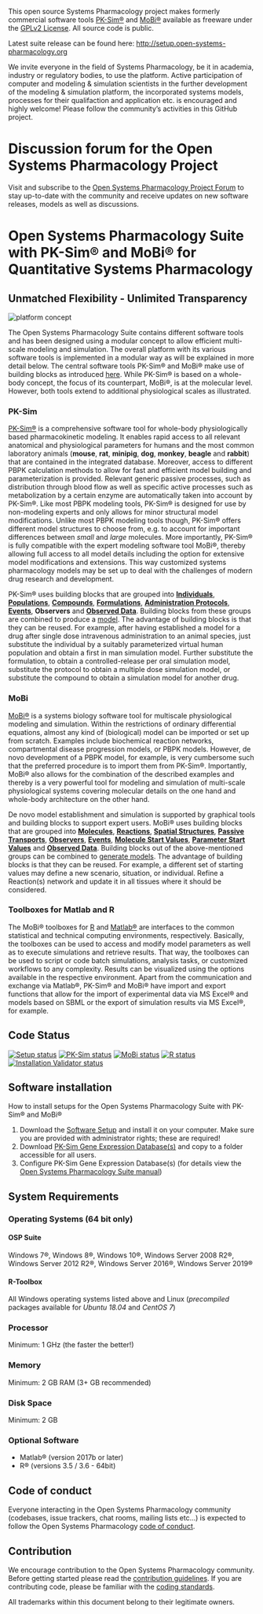 This open source Systems Pharmacology project makes formerly commercial software tools [PK-Sim®](http://www.open-systems-pharmacology.org/pk-sim) and [MoBi®](http://www.open-systems-pharmacology.org/mobi) available as freeware under the [GPLv2 License](LICENSE). All source code is public. 

Latest suite release can be found here:
http://setup.open-systems-pharmacology.org

We invite everyone in the field of Systems Pharmacology, be it in academia, industry or regulatory bodies, to use the platform. Active participation of computer and modeling & simulation scientists in the further development of the modeling & simulation platform, the incorporated systems models, processes for their qualifaction and application etc. is encouraged and highly welcome! Please follow the community’s activities in this GitHub project.

# Discussion forum for the Open Systems Pharmacology Project
Visit and subscribe to the [Open Systems Pharmacology Project Forum](http://forum.open-systems-pharmacology.org) to stay up-to-date with the community and receive updates on new software releases, models as well as discussions.

# Open Systems Pharmacology Suite with PK-Sim® and MoBi® for Quantitative Systems Pharmacology

## Unmatched Flexibility - Unlimited Transparency
![platform concept](https://cloud.githubusercontent.com/assets/1041237/22481683/1df757ea-e7c4-11e6-8599-76428a7398ac.png)

The Open Systems Pharmacology Suite contains different software tools and has been designed 
using a modular concept to allow efficient multi-scale modeling and simulation. 
The overall platform with its various software tools is implemented in a modular way 
as will be explained in more detail below. 
The central software tools PK-Sim® and MoBi® make use of building blocks as introduced [here](https://docs.open-systems-pharmacology.org/open-systems-pharmacology-suite/modules-philsophy-building-blocks). 
While PK-Sim® is based on a whole-body concept, 
the focus of its counterpart, MoBi®, is at the molecular level. 
However, both tools extend to additional physiological scales as illustrated.

### PK-Sim
[PK-Sim®](https://docs.open-systems-pharmacology.org/working-with-pk-sim/pk-sim-documentation) is a comprehensive software tool for whole-body physiologically based pharmacokinetic modeling. It enables rapid access to all relevant anatomical and physiological parameters for humans and the most common laboratory animals (**mouse**, **rat**, **minipig**, **dog**, **monkey**, **beagle** and **rabbit**) that are contained in the integrated database. Moreover, access to different PBPK calculation methods to allow for fast and efficient model building and parameterization is provided. Relevant generic passive processes, such as distribution through blood flow as well as specific active processes such as metabolization by a certain enzyme are automatically taken into account by PK-Sim®. Like most PBPK modeling tools, PK-Sim® is designed for use by non-modeling experts and only allows for minor structural model modifications. Unlike most PBPK modeling tools though, PK-Sim® offers different model structures to choose from, e.g. to account for important differences between _small_ and _large_ molecules. More importantly, PK-Sim® is fully compatible with the expert modeling software tool MoBi®, thereby allowing full access to all model details including the option for extensive model modifications and extensions. This way customized systems pharmacology models may be set up to deal with the challenges of modern drug research and development.

PK-Sim® uses building blocks that are grouped into [**Individuals**](https://docs.open-systems-pharmacology.org/working-with-pk-sim/pk-sim-documentation/pk-sim-creating-individuals), [**Populations**](https://docs.open-systems-pharmacology.org/working-with-pk-sim/pk-sim-documentation/pk-sim-creating-populations), [**Compounds**](https://docs.open-systems-pharmacology.org/working-with-pk-sim/pk-sim-documentation/pk-sim-compounds-definition-and-work-flow), [**Formulations**](https://docs.open-systems-pharmacology.org/working-with-pk-sim/pk-sim-documentation/pk-sim-formulations), [**Administration Protocols**](https://docs.open-systems-pharmacology.org/working-with-pk-sim/pk-sim-documentation/pk-sim-administration-protocols), [**Events**](https://docs.open-systems-pharmacology.org/working-with-pk-sim/pk-sim-documentation/pk-sim-events), **Observers** and [**Observed Data**](https://docs.open-systems-pharmacology.org/shared-tools-and-example-workflows/import-edit-observed-data). Building blocks from these groups are combined to produce a [model](https://docs.open-systems-pharmacology.org/working-with-pk-sim/pk-sim-documentation/pk-sim-simulations). The advantage of building blocks is that they can be reused. For example, after having established a model for a drug after single dose intravenous administration to an animal species, just substitute the individual by a suitably parameterized virtual human population and obtain a first in man simulation model. Further substitute the formulation, to obtain a controlled-release per oral simulation model, substitute the protocol to obtain a multiple dose simulation model, or substitute the compound to obtain a simulation model for another drug. 

### MoBi
[MoBi®](https://docs.open-systems-pharmacology.org/working-with-mobi/mobi-documentation) is a systems biology software tool for multiscale physiological modeling and simulation. Within the restrictions of ordinary differential equations, almost any kind of (biological) model can be imported or set up from scratch. Examples include biochemical reaction networks, compartmental disease progression models, or PBPK models. However, de novo development of a PBPK model, for example, is very cumbersome such that the preferred procedure is to import them from PK-Sim®. Importantly, MoBi® also allows for the combination of the described examples and thereby is a very powerful tool for modeling and simulation of multi-scale physiological systems covering molecular details on the one hand and whole-body architecture on the other hand.

De novo model establishment and simulation is supported by graphical tools and building blocks to support expert users. MoBi® uses building blocks that are grouped into [**Molecules**](https://docs.open-systems-pharmacology.org/working-with-mobi/mobi-documentation/model-building-components#molecules), [**Reactions**](https://docs.open-systems-pharmacology.org/working-with-mobi/mobi-documentation/model-building-components#reactions), [**Spatial Structures**](https://docs.open-systems-pharmacology.org/working-with-mobi/mobi-documentation/model-building-components#spatial-structures), [**Passive Transports**](https://docs.open-systems-pharmacology.org/working-with-mobi/mobi-documentation/model-building-components#transport-processes), [**Observers**](https://docs.open-systems-pharmacology.org/working-with-mobi/mobi-documentation/model-building-components#observers), [**Events**](https://docs.open-systems-pharmacology.org/working-with-mobi/mobi-documentation/model-building-components#events-and-applications), [**Molecule Start Values**](https://docs.open-systems-pharmacology.org/working-with-mobi/mobi-documentation/model-building-components#molecule-start-values), [**Parameter Start Values**](https://docs.open-systems-pharmacology.org/working-with-mobi/mobi-documentation/model-building-components#parameter-start-values) and [**Observed Data**](https://docs.open-systems-pharmacology.org/shared-tools-and-example-workflows/import-edit-observed-data). Building blocks out of the above-mentioned groups can be combined to [generate models](https://docs.open-systems-pharmacology.org/working-with-mobi/mobi-documentation/setting-up-simulation). The advantage of building blocks is that they can be reused. For example, a different set of starting values may define a new scenario, situation, or individual. Refine a Reaction(s) network and update it in all tissues where it should be considered. 

### Toolboxes for Matlab and R
The MoBi® toolboxes for [R](https://docs.open-systems-pharmacology.org/working-with-matlab-and-r/r-introduction) and [Matlab®](https://docs.open-systems-pharmacology.org/working-with-matlab-and-r/matlab-introduction) are interfaces to the common statistical and technical computing environments, respectively. Basically, the toolboxes can be used to access and modify model parameters as well as to execute simulations and retrieve results. That way, the toolboxes can be used to script or code batch simulations, analysis tasks, or customized workflows to any complexity. Results can be visualized using the options available in the respective environment. Apart from the  communication and exchange via Matlab®, PK-Sim® and MoBi® have import and export functions that allow for the import of experimental data via MS Excel® and models based on SBML or the export of simulation results via MS Excel®, for example. 

## Code Status
[![Setup status](https://ci.appveyor.com/api/projects/status/1p3m417amhra2gic/branch/develop?svg=true&passingText=Suite-Setup)](https://ci.appveyor.com/project/open-systems-pharmacology-ci/suite/branch/develop)
[![PK-Sim status](https://ci.appveyor.com/api/projects/status/65aa66s8aj2tcp45/branch/develop?svg=true&passingText=PK-Sim)](https://ci.appveyor.com/project/open-systems-pharmacology-ci/pk-sim/branch/develop)
[![MoBi status](https://ci.appveyor.com/api/projects/status/qgv5bpwys5snl7mk/branch/develop?svg=true&passingText=MoBi)](https://ci.appveyor.com/project/open-systems-pharmacology-ci/mobi/branch/develop)
[![R status](https://ci.appveyor.com/api/projects/status/5ug50xlaot1x59jy/branch/develop?svg=true&passingText=R-Toolbox)](https://ci.appveyor.com/project/open-systems-pharmacology-ci/ospsuite-r/branch/develop)
[![Installation Validator status](https://ci.appveyor.com/api/projects/status/hffh219angc4svdh/branch/develop?svg=true&passingText=InstallationValidator)](https://ci.appveyor.com/project/open-systems-pharmacology-ci/installationvalidator/branch/develop)


## Software installation

How to install setups for the Open Systems Pharmacology Suite with PK-Sim® and MoBi®

1. Download the [Software Setup](http://setup.open-systems-pharmacology.org) and install it on your computer. Make sure you are provided with administrator rights; these are required!
1. Download [PK-Sim Gene Expression Database(s)](http://setup.open-systems-pharmacology.org) and copy to a folder accessible for all users. 
1. Configure PK-Sim Gene Expression Database(s) (for details view the [Open Systems Pharmacology Suite manual](https://docs.open-systems-pharmacology.org/working-with-pk-sim/pk-sim-documentation/pk-sim-options))

## System Requirements

### Operating Systems (64 bit only)

#### OSP Suite 
Windows 7®, Windows 8®, Windows 10®, Windows Server 2008 R2®, Windows Server 2012 R2®, Windows Server 2016®, Windows Server 2019®

#### R-Toolbox

All Windows operating systems listed above and Linux (*precompiled* packages available for *Ubuntu 18.04* and *CentOS 7*)

### Processor
Minimum: 1 GHz (the faster the better!)

### Memory
Minimum: 2 GB RAM (3+ GB recommended)

### Disk Space
Minimum: 2 GB

### Optional Software
 * Matlab® (version 2017b or later)
 * R® (versions 3.5 / 3.6 - 64bit) 
   
## Code of conduct
Everyone interacting in the Open Systems Pharmacology community (codebases, issue trackers, chat rooms, mailing lists etc...) is expected to follow the Open Systems Pharmacology [code of conduct](https://github.com/Open-Systems-Pharmacology/Suite/blob/master/CODE_OF_CONDUCT.md).

## Contribution
We encourage contribution to the Open Systems Pharmacology community. Before getting started please read the [contribution guidelines](https://github.com/Open-Systems-Pharmacology/Suite/blob/master/CONTRIBUTING.md). If you are contributing code, please be familiar with the [coding standards](https://github.com/Open-Systems-Pharmacology/Suite/blob/master/CODING_STANDARDS.md).

All trademarks within this document belong to their legitimate owners.

